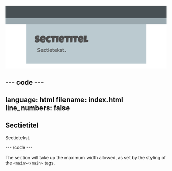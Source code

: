 ![Een sectie over de volledige breedte.](images/full-width-section.png)

## --- code ---

language: html
filename: index.html
line_numbers: false
--------------------------------------------------------

<section class="wrap">
    <h2>Sectietitel</h2>
    <p>Sectietekst.</p>
</section>

\--- /code ---

The section will take up the maximum width allowed, as set by the styling of the `<main></main>` tags.
